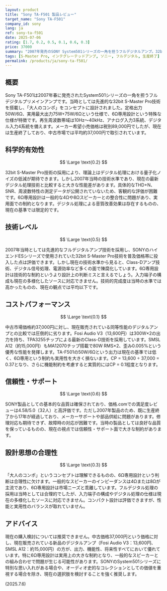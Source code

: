 ```yaml
---
layout: product
title: "Sony TA-F501 製品レビュー"
target_name: "Sony TA-F501"
company_id: sony
lang: ja
ref: sony-ta-f501
date: 2025-07-06
rating: [1.7, 0.2, 0.5, 0.1, 0.6, 0.3]
price: 37000
summary: "2007年発売のSONY System501シリーズの一角を担うフルデジタルアンプ。32bit S-Master Pro技術を搭載し、当時としては先進的なデジタル処理を実現。しかし現在の技術水準から見ると、6Ω専用設計という特殊な仕様、限定的な入力端子、そして現在販売されている同等性能の製品と比較した際の圧倒的な価格差が目立つ。歴史的価値はあるものの、実用性とコストパフォーマンスの面で現代の選択肢に劣る。"
tags: [S-Master Pro, インテグレーテッドアンプ, ソニー, フルデジタル, 生産終了]
permalink: /products/ja/sony-ta-f501/
---
```

## 概要

Sony TA-F501は2007年春に発売されたSystem501シリーズの一角を担うフルデジタルプリメインアンプです。当時としては先進的な32bit S-Master Pro技術を搭載し、「大人のコンポ」をコンセプトに設計されました。定格出力50W/6Ω、実用最大出力75W+75W/6Ωという仕様で、6Ω専用設計という特殊な仕様が特徴です。再生周波数帯域は10Hz〜40kHz、アナログ入力3系統、デジタル入力4系統を備えます。メーカー希望小売価格は税別89,000円でしたが、現在は生産終了しており、中古市場では平均約37,000円で取引されています。

## 科学的有効性

$$ \Large \text{0.2} $$

32bit S-Master Pro技術の採用により、理論上はデジタル処理における量子化ノイズの低減が期待できます。しかし2007年当時の技術水準であり、現在の最新デジタル処理技術と比較すると大きな性能差があります。具体的なTHD+N、SNR、周波数特性の測定データが公開されていないため、客観的な評価が困難です。6Ω専用設計は一般的な4Ωや8Ωスピーカーとの整合性に問題があり、実用面での制約となります。デジタル処理による音質改善効果は存在するものの、現在の基準では限定的です。

## 技術レベル

$$ \Large \text{0.5} $$

2007年当時としては先進的なフルデジタルアンプ技術を採用し、SONYのハイエンドESシリーズで使用されていた32bit S-Master Pro技術を普及価格帯に投入した点は評価できます。しかし現在の技術水準から見ると、Class-Dアンプ技術、デジタル信号処理、電源効率など多くの面で陳腐化しています。6Ω専用設計は技術的な制約というより設計上の判断ミスと言えるでしょう。入力端子の構成も現在の多様化したソースに対応できません。技術的完成度は当時の水準では高かったものの、現在の観点では平均以下です。

## コストパフォーマンス

$$ \Large \text{0.1} $$

中古市場価格約37,000円に対し、現在販売されている同等性能のデジタルアンプとの比較では圧倒的に劣ります。Fosi Audio V3（13,600円）は300W×2の出力を持ち、TPA3255チップによる最新のClass-D技術を採用しています。SMSL A12（約15,000円）もMA12070チップ搭載で80W RMS×2、歪み0.005%という優秀な性能を発揮します。TA-F501の50W/6Ωという出力は現在の基準では低く、6Ω専用という制約も実用性を大きく損ないます。CP = 13,600 ÷ 37,000 = 0.37となり、さらに機能制約を考慮すると実質的にはCP = 0.1程度となります。

## 信頼性・サポート

$$ \Large \text{0.6} $$

SONY製品としての基本的な品質は確保されており、価格.comでの満足度レビューは4.58/5.0（32人）と高評価です。ただし2007年製品のため、既に生産終了から17年が経過しており、メーカーサポートや部品供給に問題があります。修理対応も期待できず、故障時の対応が困難です。当時の製品としては良好な品質を保っているものの、現在の視点では信頼性・サポート面で大きな制約があります。

## 設計思想の合理性

$$ \Large \text{0.3} $$

「大人のコンポ」というコンセプトは理解できるものの、6Ω専用設計という判断は合理性に欠けます。一般的なスピーカーのインピーダンスは4Ωまたは8Ωが主流であり、6Ω専用設計は市場ニーズと乖離しています。フルデジタル処理の採用は当時としては合理的でしたが、入力端子の構成やデジタル処理の仕様は現在の多様化したソースに対応できません。コンパクト設計は評価できますが、性能と実用性のバランスが取れていません。

## アドバイス

現在の購入検討については推奨できません。中古価格37,000円という価格に対し、現在販売されている新品のデジタルアンプ（Fosi Audio V3：13,600円、SMSL A12：約15,000円）の方が、出力、機能性、将来性すべてにおいて優れています。特に6Ω専用設計は実用上の大きな制約となり、一般的なスピーカーとの組み合わせで問題が生じる可能性があります。SONYのSystem501シリーズに特別な思い入れがある場合や、オーディオ史的なコレクションとしての価値を重視する場合を除き、現在の選択肢を検討することを強く推奨します。

(2025.7.6)